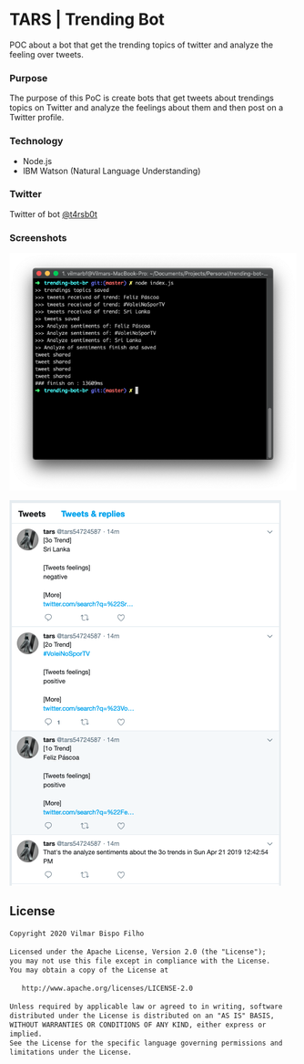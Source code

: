 # TARS | Trending Bot
POC about a bot that get the trending topics of twitter and analyze the feeling over tweets.

### Purpose
The purpose of this PoC is create bots that get tweets about trendings topics on Twitter and analyze the feelings about them and then post on a Twitter profile.

### Technology
- Node.js
- IBM Watson (Natural Language Understanding)

### Twitter
Twitter of bot
[@t4rsb0t](https://twitter.com/t4rsb0t)

### Screenshots
![](screenshot/terminal.png)


![](screenshot/tweets.png)

License
--------

    Copyright 2020 Vilmar Bispo Filho

    Licensed under the Apache License, Version 2.0 (the "License");
    you may not use this file except in compliance with the License.
    You may obtain a copy of the License at

       http://www.apache.org/licenses/LICENSE-2.0

    Unless required by applicable law or agreed to in writing, software
    distributed under the License is distributed on an "AS IS" BASIS,
    WITHOUT WARRANTIES OR CONDITIONS OF ANY KIND, either express or implied.
    See the License for the specific language governing permissions and
    limitations under the License.
